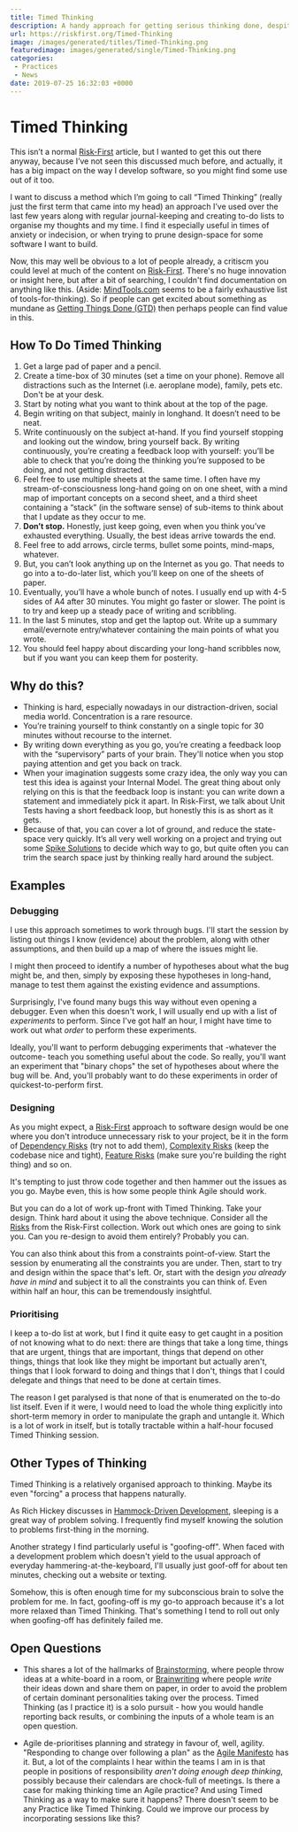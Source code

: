 ```yaml
---
title: Timed Thinking
description: A handy approach for getting serious thinking done, despite the distractions of the modern world.
url: https://riskfirst.org/Timed-Thinking
image: /images/generated/titles/Timed-Thinking.png
featuredimage: images/generated/single/Timed-Thinking.png
categories:
 - Practices
 - News
date: 2019-07-25 16:32:03 +0000
---
```


# Timed Thinking

This isn’t a normal [Risk-First](https://risk-first.org) article, but I wanted to get this out there anyway, because I’ve not seen this discussed much before, and actually, it has a big impact on the way I develop software, so you might find some use out of it too.

I want to discuss a method which I’m going to call “Timed Thinking” (really just the first term that came into my head) an approach I’ve used over the last few years along with regular journal-keeping and creating to-do lists to organise my thoughts and my time.  I find it especially useful in times of anxiety or indecision, or when trying to prune design-space for some software I want to build.

Now, this may well be obvious to a lot of people already, a critiscm you could level at much of the content on [Risk-First](https://risk-first.org).  There's no huge innovation or insight here, but after a bit of searching, I couldn't find documentation on anything like this.  (Aside:  [MindTools.com](https://www.mindtools.com) seems to be a fairly exhaustive list of tools-for-thinking).  So if people can get excited about something as mundane as [Getting Things Done (GTD)](http://gettingthingsdone.com) then perhaps people can find value in this.

## How To Do Timed Thinking

1. Get a large pad of paper and a pencil.
2. Create a time-box of 30 minutes (set a time on your phone).  Remove all distractions such as the Internet (i.e. aeroplane mode), family, pets etc.  Don't be at your desk.  
3. Start by noting what you want to think about at the top of the page.  
4. Begin writing on that subject, mainly in longhand.  It doesn’t need to be neat.
5. Write continuously on the subject at-hand.  If you find yourself stopping and looking out the window, bring yourself back.  By writing continuously, you’re creating a feedback loop with yourself: you’ll be able to check that you’re doing the thinking you’re supposed to be doing, and not getting distracted.
6. Feel free to use multiple sheets at the same time.  I often have my stream-of-consciousness long-hand going on on one sheet, with a mind map of important concepts on a second sheet, and a third sheet containing a “stack” (in the software sense) of sub-items to think about that I update as they occur to me.
7. **Don’t stop.** Honestly, just keep going, even when you think you’ve exhausted everything.  Usually, the best ideas arrive towards the end.
8. Feel free to add arrows, circle terms, bullet some points, mind-maps, whatever.   
9. But, you can’t look anything up on the Internet as you go.  That needs to go into a to-do-later list, which you’ll keep on one of the sheets of paper.
10. Eventually, you’ll have a whole bunch of notes.   I usually end up with 4-5 sides of A4 after 30 minutes.  You might go faster or slower.  The point is to try and keep up a steady pace of writing and scribbling.
11. In the last 5 minutes, stop and get the laptop out.  Write up a summary email/evernote entry/whatever containing the main points of what you wrote.
12. You should feel happy about discarding your long-hand scribbles now, but if you want you can keep them for posterity.

## Why do this?  

 - Thinking is hard, especially nowadays in our distraction-driven, social media world.  Concentration is a rare resource.
 - You’re training yourself to think constantly on a single topic for 30 minutes without recourse to the internet.
 - By writing down everything as you go, you’re creating a feedback loop with the “supervisory” parts of your brain. They'll notice when you stop paying attention and get you back on track.
 - When your imagination suggests some crazy idea, the only way you can test this idea is against your Internal Model.  The great thing about only relying on this is that the feedback loop is instant: you can write down a statement and immediately pick it apart.   In Risk-First, we talk about Unit Tests having a short feedback loop, but  honestly this is as short as it gets.   
 - Because of that, you can cover a lot of ground, and reduce the state-space very quickly.   It’s all very well working on a project and trying out some [Spike Solutions](Coding-Bets.md#spike-solutions-a-new-technology-bet) to decide which way to go, but quite often you can trim the search space just by thinking really hard around the subject.

## Examples

### Debugging

I use this approach sometimes to work through bugs.   I'll start the session by listing out things I know (evidence) about the problem, along with other assumptions, and then build up a map of where the issues might lie.  

I might then proceed to identify a number of hypotheses about what the bug might be, and then, simply by exposing these hypotheses in long-hand, manage to test them against the existing evidence and assumptions.

Surprisingly, I've found many bugs this way without even opening a debugger.  Even when this doesn't work, I will usually end up with a list of _experiments_ to perform.  Since I've got half an hour, I might have time to work out what _order_ to perform these experiments.

Ideally, you'll want to perform debugging experiments that -whatever the outcome- teach you something useful about the code.  So really, you'll want an experiment that "binary chops" the set of hypotheses about where the bug will be.  And, you'll probably want to do these experiments in order of quickest-to-perform first.

### Designing

As you might expect, a [Risk-First](https://riskfirst.org) approach to software design would be one where you don't introduce unnecessary risk to your project, be it in the form of [Dependency Risks](Dependency-Risk.md) (try not to add them), [Complexity Risks](Complexity-Risk.md) (keep the codebase nice and tight), [Feature Risks](Feature-Risk.md) (make sure you're building the right thing) and so on.  

It's tempting to just throw code together and then hammer out the issues as you go.  Maybe even, this is how some people think Agile should work.   

But you can do a lot of work up-front with Timed Thinking.  Take your design.   Think hard about it using the above technique.  Consider all the [Risks](Risk-Landscape.md) from the Risk-First collection.  Work out which ones are going to sink you.  Can you re-design to avoid them entirely?  Probably you can.

You can also think about this from a constraints point-of-view.  Start the session by enumerating all the constraints you are under.  Then, start to try and design within the space that's left.   Or, start with the design _you already have in mind_ and subject it to all the constraints you can think of.  Even within half an hour, this can be tremendously insightful.

### Prioritising

I keep a to-do list at work, but I find it quite easy to get caught in a position of not knowing what to do next:   there are things that take a long time, things that are urgent, things that are important, things that depend on other things, things that look like they might be important but actually aren't, things that I look forward to doing and things that I don't, things that I could delegate and things that need to be done at certain times.

The reason I get paralysed is that none of that is enumerated on the to-do list itself.  Even if it were, I would need to load the whole thing explicitly into short-term memory in order to manipulate the graph and untangle it.   Which is a lot of work in itself, but is totally tractable within a half-hour focused Timed Thinking session.

## Other Types of Thinking

Timed Thinking is a relatively organised approach to thinking.  Maybe its even "forcing" a process that happens naturally.   

As Rich Hickey discusses in [Hammock-Driven Development](https://www.youtube.com/watch?v=f84n5oFoZBc), sleeping is a great way of problem solving.  I frequently find myself knowing the solution to problems first-thing in the morning.  

Another strategy I find particularly useful is "goofing-off".  When faced with a development problem which doesn't yield to the usual approach of everyday hammering-at-the-keyboard, I'll usually just goof-off for about ten minutes, checking out a website or texting.  

Somehow, this is often enough time for my subconscious brain to solve the problem for me.   In fact, goofing-off is my go-to approach because it's a lot more relaxed than Timed Thinking.  That's something I tend to roll out only when goofing-off has definitely failed me.

## Open Questions

- This shares a lot of the hallmarks of [Brainstorming](https://en.wikipedia.org/wiki/Brainstorming), where people throw ideas at a white-board in a room, or [Brainwriting](https://en.wikipedia.org/wiki/6-3-5-Brainwriting) where people _write_ their ideas down and share them on paper, in order to avoid the problem of certain dominant personalities taking over the process.  Timed Thinking (as I practice it) is a solo pursuit - how you would handle reporting back results, or combining the inputs of a whole team is an open question.

- Agile de-prioritises planning and strategy in favour of, well, agility. "Responding to change over following a plan" as the [Agile Manifesto](https://agilemanifesto.org) has it.  But, a lot of the complaints I hear within the teams I am in is that people in positions of responsibility _aren't doing enough deep thinking_, possibly because their calendars are chock-full of meetings.   Is there a case for making thinking time an Agile practice?  And using Timed Thinking as a way to make sure it happens?   There doesn't seem to be any Practice like Timed Thinking.   Could we improve our process by incorporating sessions like this?


